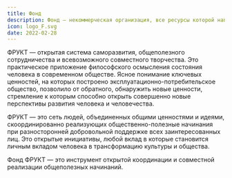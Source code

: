 ```yaml
---
title: Фонд
description: Фонд — некоммерческая организация, все ресурсы которой направляются на реализацию её миссии
icon: logo_F.svg
date: 2022-02-28
---
```


ФРУКТ — открытая система саморазвития, общеполезного сотрудничества и всевозможного совместного творчества. Это практическое приложение философского осмысления состояния человека в современном обществе. Ясное понимание ключевых ценностей, на которых построено эксплуатационно-потребительское общество, позволило от обратного, обнаружить новые ценности, стремление к которым способно открыть совершенно новые перспективы развития человека и человечества.

ФРУКТ — это сеть людей, объединенных общими ценностями и идеями, скоординированно реализующих общественно-полезные начинания при разносторонней добровольной поддержке всех заинтересованных лиц. Это открытые инициативы, любой вклад в которые становится личным вкладом человека в трансформацию культуры и общества.

Фонд ФРУКТ — это инструмент открытой координации и совместной реализации общеполезных начинаний.
